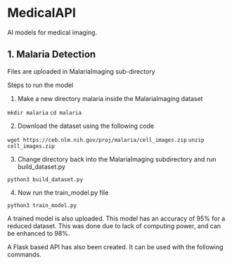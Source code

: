# MedicalAPI
AI models for medical imaging.

## 1. Malaria Detection

Files are uploaded in MalariaImaging sub-directory

Steps to run the model

1. Make a new directory malaria inside the MalariaImaging dataset 

```mkdir malaria```
```cd malaria```

2. Download the dataset using the following code 

```wget https://ceb.nlm.nih.gov/proj/malaria/cell_images.zip```
```unzip cell_images.zip```
   
3. Change directory back into the MalariaImaging subdirectory and run build_dataset.py 

```python3 build_dataset.py```

4. Now run the train_model.py file 

```python3 train_model.py```

A trained model is also uploaded.
This model has an accuracy of 95% for a reduced dataset. This was done due to lack of computing power, and can be enhanced to 98%.

A Flask based API has also been created. It can be used with the following commands.

